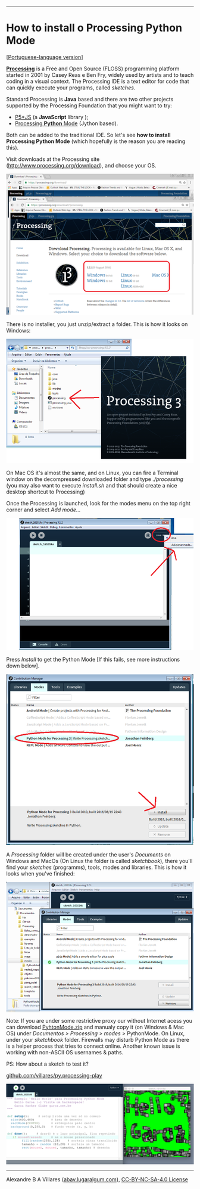----

# How to install o Processing Python Mode

[[Portuguese-language version](/index.md)]

[**Processing**](http://processsing.org) is a Free and Open Source (FLOSS) programming platform started in 2001 by Casey Reas e Ben Fry, widely used by artists and  to teach coding in a visual context. The Processing IDE is a text editor for code that can quickly execute your programs, called *sketches*.

Standard Processing is **Java** based and there are two other projects supported by the Processing Foundation that you might want to try:

-   [P5\*JS](https://p5js.org/) (a **JavaScript** library );
-   [Processing **Python** Mode](https://py.processing.org/) (Jython based).

Both can be added to the traditional IDE. So let's see **how to install Processing Python Mode** (which hopefully is the reason you are reading this).

Visit downloads at the Processing site (<http://www.processing.org/download>), and choose your OS.

![step1](images/passo1.png)

There is no installer, you just unzip/extract a folder. This is how it looks on Windows:

![step2](images/passo2.png)

On Mac OS it's almost the same, and on Linux, you can fire a Terminal window on the decompressed downloaded folder and type *./processing* (you may also want to execute *install.sh* and that should create a nice desktop shortcut to Processing)

Once the Processing is launched, look for the modes menu on the top right corner and select *Add mode…*

![step3](images/passo3.png)

Press *Install* to get the Python Mode \[If this fails, see more instructions down below].

![step4](images/passo4.png)

A *Processing* folder will be created under the user's *Documents* on Windows and MacOs (On Linux the folder is called *sketchbook*), there you'll find your *sketches* (programms), tools, modes and libraries. This is how it looks when you've finished:

![step5](images/passo5.png)

Note: If you are under some restrictive proxy our without Internet acess you can download [PyhtonMode.zip](http://py.processing.org/3/PythonMode.zip) and manualy copy it (on Windows & Mac OS) under *Documentos &gt; Processing &gt; modes &gt;* PythonMode. On Linux, under your *sketchbook* folder. Firewalls may disturb Python Mode as there is a helper process that tries to connect online. Another known issue is working with non-ASCII OS usernames & paths.

PS: How about a sketch to test it?

[github.com/villares/py.processing-play](https://github.com/villares/py.processing-play)

![hello garoa sketch](images/hellogaroa.png)

----

Alexandre B A Villares ([abav.lugaralgum.com](https://abav.lugaralgum.com)), [CC-BY-NC-SA-4.0 License](https://creativecommons.org/licenses/by-nc-sa/4.0/)
